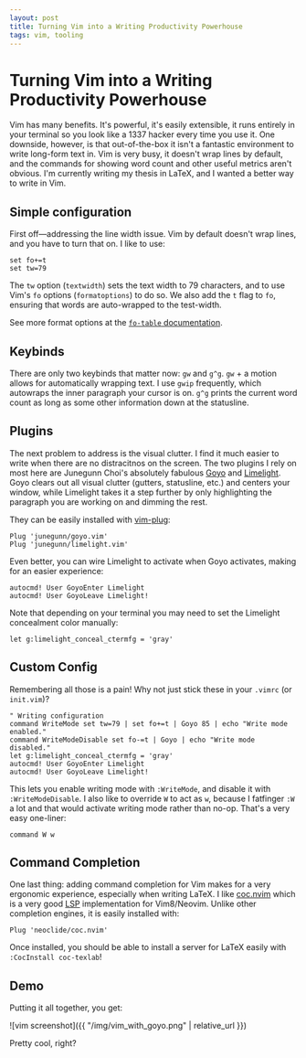 ```yaml
---
layout: post
title: Turning Vim into a Writing Productivity Powerhouse
tags: vim, tooling
---
```


# Turning Vim into a Writing Productivity Powerhouse

Vim has many benefits. It's powerful, it's easily extensible, it runs entirely
in your terminal so you look like a 1337 hacker every time you use it. One
downside, however, is that out-of-the-box it isn't a fantastic environment to
write long-form text in. Vim is very busy, it doesn't wrap lines by default,
and the commands for showing word count and other useful metrics aren't
obvious. I'm currently writing my thesis in LaTeX, and I wanted a better way to
write in Vim.

## Simple configuration

First off—addressing the line width issue. Vim by default doesn't wrap lines,
and you have to turn that on. I like to use:

```vim
set fo+=t
set tw=79
```

The `tw` option (`textwidth`) sets the text width to 79 characters, and to use
Vim's `fo` options (`formatoptions`) to do so. We also add the `t` flag to `fo`, ensuring that words are auto-wrapped to the test-width.

See more format options at the [`fo-table` documentation](http://vimdoc.sourceforge.net/htmldoc/change.html#fo-table).

## Keybinds

There are only two keybinds that matter now: `gw` and `g^g`. `gw` + a motion
allows for automatically wrapping text. I use `gwip` frequently, which
autowraps the inner paragraph your cursor is on. `g^g` prints the current word
count as long as some other information down at the statusline.

## Plugins

The next problem to address is the visual clutter. I find it much easier to
write when there are no distracitnos on the screen. The two plugins I rely on
most here are Junegunn Choi's absolutely fabulous
[Goyo](https://github.com/junegunn/goyo.vim) and
[Limelight](https://github.com/junegunn/limelight.vim). Goyo clears out all
visual clutter (gutters, statusline, etc.) and centers your window, while
Limelight takes it a step further by only highlighting the paragraph you are
working on and dimming the rest.

They can be easily installed with [vim-plug](https://github.com/junegunn/vim-plug):

```vim
Plug 'junegunn/goyo.vim'
Plug 'junegunn/limelight.vim'
```

Even better, you can wire Limelight to activate when Goyo activates, making for
an easier experience:

```vim
autocmd! User GoyoEnter Limelight
autocmd! User GoyoLeave Limelight!
```

Note that depending on your terminal you may need to set the Limelight
concealment color manually:

```vim
let g:limelight_conceal_ctermfg = 'gray'
```

## Custom Config

Remembering all those is a pain! Why not just stick these in your `.vimrc` (or
`init.vim`)?

```vim
" Writing configuration
command WriteMode set tw=79 | set fo+=t | Goyo 85 | echo "Write mode enabled."
command WriteModeDisable set fo-=t | Goyo | echo "Write mode disabled."
let g:limelight_conceal_ctermfg = 'gray'
autocmd! User GoyoEnter Limelight
autocmd! User GoyoLeave Limelight!
```

This lets you enable writing mode with `:WriteMode`, and disable it with
`:WriteModeDisable`. I also like to override `W` to act as `w`, because I
fatfinger `:W` a lot and that would activate writing mode rather than no-op.
That's a very easy one-liner:

```vim
command W w
```

## Command Completion

One last thing: adding command completion for Vim makes for a very ergonomic
experience, especially when writing LaTeX. I like
[coc.nvim](https://github.com/neoclide/coc.nvim) which is a very good
[LSP](https://microsoft.github.io/language-server-protocol/) implementation for
Vim8/Neovim. Unlike other completion engines, it is easily installed with:

```vim
Plug 'neoclide/coc.nvim'
```

Once installed, you should be able to install a server for LaTeX
easily with `:CocInstall coc-texlab`!

## Demo

Putting it all together, you get:

![vim screenshot]({{ "/img/vim_with_goyo.png" | relative_url }})

Pretty cool, right?
